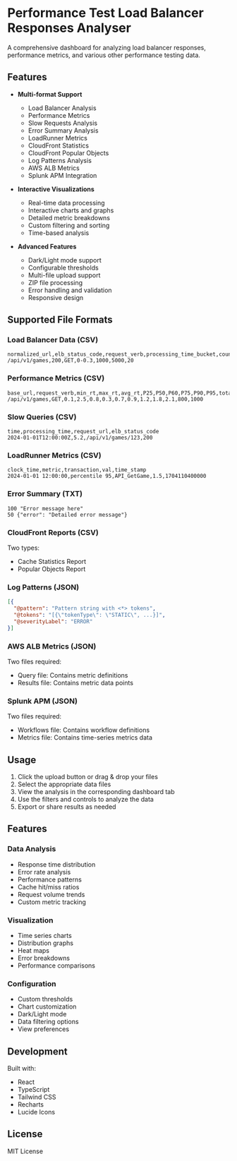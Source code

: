 # Performance Test Load Balancer Responses Analyser

A comprehensive dashboard for analyzing load balancer responses, performance metrics, and various other performance testing data.

## Features

- **Multi-format Support**
  - Load Balancer Analysis
  - Performance Metrics
  - Slow Requests Analysis
  - Error Summary Analysis
  - LoadRunner Metrics
  - CloudFront Statistics
  - CloudFront Popular Objects
  - Log Patterns Analysis
  - AWS ALB Metrics
  - Splunk APM Integration

- **Interactive Visualizations**
  - Real-time data processing
  - Interactive charts and graphs
  - Detailed metric breakdowns
  - Custom filtering and sorting
  - Time-based analysis

- **Advanced Features**
  - Dark/Light mode support
  - Configurable thresholds
  - Multi-file upload support
  - ZIP file processing
  - Error handling and validation
  - Responsive design

## Supported File Formats

### Load Balancer Data (CSV)
```csv
normalized_url,elb_status_code,request_verb,processing_time_bucket,count,total_requests,percentage
/api/v1/games,200,GET,0-0.3,1000,5000,20
```

### Performance Metrics (CSV)
```csv
base_url,request_verb,min_rt,max_rt,avg_rt,P25,P50,P60,P75,P90,P95,total,requests
/api/v1/games,GET,0.1,2.5,0.8,0.3,0.7,0.9,1.2,1.8,2.1,800,1000
```

### Slow Queries (CSV)
```csv
time,processing_time,request_url,elb_status_code
2024-01-01T12:00:00Z,5.2,/api/v1/games/123,200
```

### LoadRunner Metrics (CSV)
```csv
clock_time,metric,transaction,val,time_stamp
2024-01-01 12:00:00,percentile 95,API_GetGame,1.5,1704110400000
```

### Error Summary (TXT)
```
100 "Error message here"
50 {"error": "Detailed error message"}
```

### CloudFront Reports (CSV)
Two types:
- Cache Statistics Report
- Popular Objects Report

### Log Patterns (JSON)
```json
[{
  "@pattern": "Pattern string with <*> tokens",
  "@tokens": "[{\"tokenType\": \"STATIC\", ...}]",
  "@severityLabel": "ERROR"
}]
```

### AWS ALB Metrics (JSON)
Two files required:
- Query file: Contains metric definitions
- Results file: Contains metric data points

### Splunk APM (JSON)
Two files required:
- Workflows file: Contains workflow definitions
- Metrics file: Contains time-series metrics data

## Usage

1. Click the upload button or drag & drop your files
2. Select the appropriate data files
3. View the analysis in the corresponding dashboard tab
4. Use the filters and controls to analyze the data
5. Export or share results as needed

## Features

### Data Analysis
- Response time distribution
- Error rate analysis
- Performance patterns
- Cache hit/miss ratios
- Request volume trends
- Custom metric tracking

### Visualization
- Time series charts
- Distribution graphs
- Heat maps
- Error breakdowns
- Performance comparisons

### Configuration
- Custom thresholds
- Chart customization
- Dark/Light mode
- Data filtering options
- View preferences

## Development

Built with:
- React
- TypeScript
- Tailwind CSS
- Recharts
- Lucide Icons

## License

MIT License